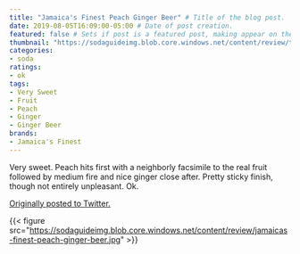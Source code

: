 ```yaml
---
title: "Jamaica's Finest Peach Ginger Beer" # Title of the blog post.
date: 2019-08-05T16:09:00-05:00 # Date of post creation.
featured: false # Sets if post is a featured post, making appear on the home page side bar.
thumbnail: "https://sodaguideimg.blob.core.windows.net/content/review/thumbs/jamaicas-finest-peach-ginger-beer.jpg" # Sets thumbnail image appearing inside card on homepage.
categories:
- soda
ratings:
- ok
tags:
- Very Sweet
- Fruit
- Peach
- Ginger
- Ginger Beer
brands:
- Jamaica's Finest
---
```


Very sweet. Peach hits first with a neighborly facsimile to the real fruit followed by medium fire and nice ginger close after. Pretty sticky finish, though not entirely unpleasant. Ok.

[Originally posted to Twitter.](https://twitter.com/Cavorter/status/1158485203091726336)

{{< figure src="https://sodaguideimg.blob.core.windows.net/content/review/jamaicas-finest-peach-ginger-beer.jpg" >}}